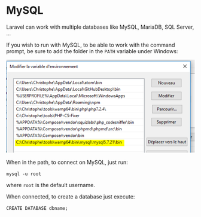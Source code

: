 # MySQL

Laravel can work with multiple databases like MySQL, MariaDB, SQL Server, ...

If you wish to run with MySQL, to be able to work with the command prompt, be sure to add the folder in the `PATH` variable under Windows:

![Adding MySQL in the PATH](./images/variables.png)

When in the path, to connect on MySQL, just run:

```
mysql -u root
```

where `root` is the default username.

When connected, to create a database just execute:

```
CREATE DATABASE dbname;
```
